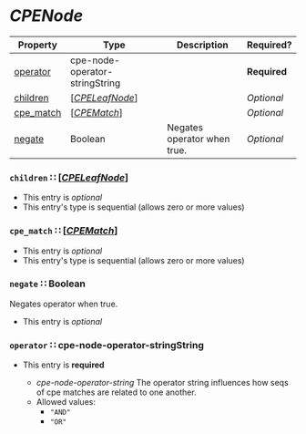 <a id="map8"></a>
# *CPENode*

| Property | Type | Description | Required? |
| -------- | ---- | ----------- | --------- |
|[operator](#operator-cpe-node-operator-stringstring)|cpe-node-operator-stringString| |**Required**|
|[children](#children-cpeleafnodecpeleafnodemdmap10)|[[*CPELeafNode*](./CPELeafNode.md#map10)]| |_Optional_|
|[cpe_match](#cpe_match-cpematchcpematchmdmap9)|[[*CPEMatch*](./CPEMatch.md#map9)]| |_Optional_|
|[negate](#negate-boolean)|Boolean|Negates operator when true.|_Optional_|


<a id="children-cpeleafnodecpeleafnodemdmap10"></a>
### `children` ∷ [[*CPELeafNode*](./CPELeafNode.md#map10)]

* This entry is _optional_
* This entry's type is sequential (allows zero or more values)


<a id="cpe_match-cpematchcpematchmdmap9"></a>
### `cpe_match` ∷ [[*CPEMatch*](./CPEMatch.md#map9)]

* This entry is _optional_
* This entry's type is sequential (allows zero or more values)


<a id="negate-boolean"></a>
### `negate` ∷ Boolean

Negates operator when true.

* This entry is _optional_



<a id="operator-cpe-node-operator-stringstring"></a>
### `operator` ∷ cpe-node-operator-stringString

* This entry is **required**


  * *cpe-node-operator-string* The operator string influences how seqs of cpe matches are related to one another.
  * Allowed values:
    * `"AND"`
    * `"OR"`
